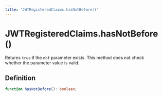 ```yaml
---
title: "JWTRegisteredClaims.hasNotBefore()"
---
```


# JWTRegisteredClaims.hasNotBefore()

Returns `true` if the `nbf` parameter exists. This method does not check whether the parameter value is valid.

## Definition

```ts
function hasNotBefore(): boolean;
```

